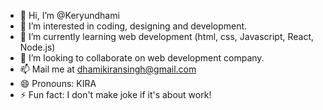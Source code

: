 - 👋 Hi, I’m @Keryundhami
- 👀 I’m interested in coding, designing and development.
- 🌱 I’m currently learning web development (html, css, Javascript, React, Node.js)
- 💞️ I’m looking to collaborate on web development company.
- 📫 Mail me at dhamikiransingh@gmail.com
- 😄 Pronouns: KIRA
- ⚡ Fun fact: I don't make joke if it's about work!

<!---
Keryundhami/Keryundhami is a ✨ special ✨ repository because its `README.md` (this file) appears on your GitHub profile.
You can click the Preview link to take a look at your changes.
--->
